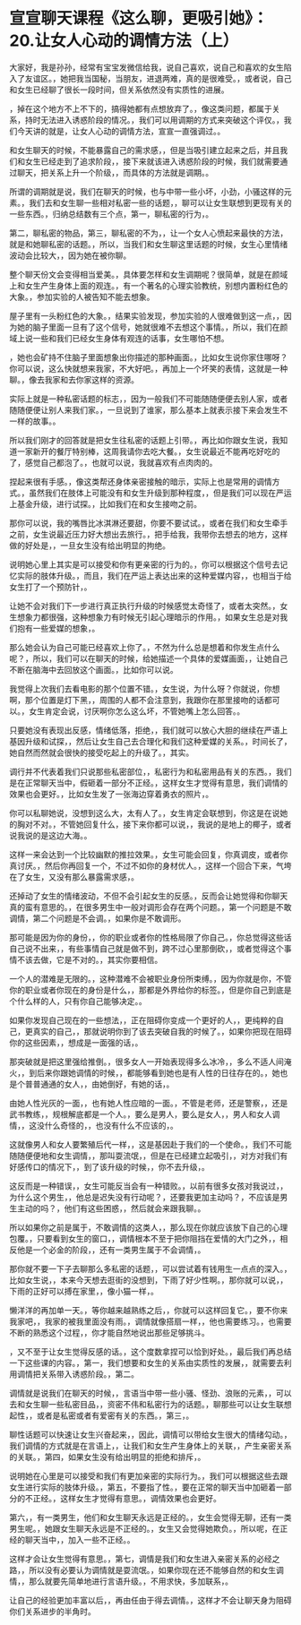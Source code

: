 # 宣宣聊天课程《这么聊，更吸引她》：20.让女人心动的调情方法（上）

大家好，我是孙孙，经常有宝宝发微信给我，说自己喜欢，说自己和喜欢的女生陷入了友谊区。，她把我当国秘，当朋友，进退两难，真的是很难受。，或者说，自己和女生已经聊了很长一段时间，但关系依然没有实质性的进展。

，掉在这个地方不上不下的，搞得她都有点想放弃了。，像这类问题，都属于关系，持时无法进入诱惑阶段的情况。，我们可以用调期的方式来突破这个评仅。，我们今天讲的就是，让女人心动的调情方法，宣宣一直强调过。。

和女生聊天的时候，不能暴露自己的需求感，，但是当吸引建立起来之后，并且我们和女生已经走到了追求阶段，，接下来就该进入诱惑阶段的时候，我们就需要通过聊天，把关系上升一个阶级，，而具体的方法就是调期。。

所谓的调期就是说，我们在聊天的时候，也与中带一些小坏，小劲，小骚这样的元素。，我们去和女生聊一些相对私密一些的话题，，聊可以让女生联想到更现有关的一些东西。，归纳总结数有三个点，第一，聊私密的行为，。

第二，聊私密的物品，第三，聊私密的不为，，让一个女人心愤起来最快的方法，就是和她聊私密的话题。，所以，当我们和女生聊这里话题的时候，女生心里情绪波动会比较大，，因为她在被你聊。

整个聊天份文会变得相当爱美。，具体要怎样和女生调期呢？很简单，就是在颜域上和女生产生身体上面的观连。，有一个著名的心理实验教统，别想内置粉红色的大象。，参加实验的人被告知不能去想象。

屋子里有一头粉红色的大象。，结果实验发现，参加实验的人很难做到这一点，，因为她的脑子里面一旦有了这个信号，她就很难不去想这个事情。，所以，我们在颜域上说一些和我们已经女生身体有观连的话事，女生哪怕不想。

，她也会矿持不住脑子里面想象出你描述的那种画面。，比如女生说你家住哪呀？你可以说，这么快就想来我家，不大好吧。，再加上一个坏笑的表情，这就是一种聊。，像去我家和去你家这样的资源。

实际上就是一种私密话题的标志，，因为一般我们不可能随随便便去别人家，或者随随便便让别人来我们家。，一旦说到了谁家，那么基本上就表示接下来会发生不一样的故事。。

所以我们刚才的回答就是把女生往私密的话题上引带。，再比如你跟女生说，我知道一家新开的餐厅特别棒，这周我请你去吃大餐。，女生说最近不能再吃好吃的了，感觉自己都泡了。，也就可以说，我就喜欢有点肉肉的。

捏起来很有手感。，像这类帮还身体亲密接触的暗示，实际上也是常用的调情方式。，虽然我们在肢体上可能没有和女生升级到那种程度，，但是我们可以现在严运上基金升级，进行试探。，比如我们在和女生接吻之前。

那你可以说，我的嘴唇比冰淇淋还要甜，你要不要试试。，或者在我们和女生牵手之前，女生说最近压力好大想出去旅行。，把手给我，我带你去想去的地方，这样做的好处是，，一旦女生没有给出明显的拘绝。

说明她心里上其实是可以接受和你有更亲密的行为的。，你可以根据这个信号去记忆实际的肢体升级。，而且，我们在严运上表达出来的这种爱媒内容，，也相当于给女生打了一个预防针，。

让她不会对我们下一步进行真正执行升级的时候感觉太奇怪了，或者太突然。，女生想象力都很强，这种想象力有时候无引起心理暗示的作用。，如果女生总是对我们抱有一些爱媒的想象，。

那么她会认为自己可能已经喜欢上你了。，不然为什么总是想着和你发生点什么呢？，所以，我们可以在聊天的时候，给她描述一个具体的爱媒画面，，让她自己不断在脑海中去回放这个画面。，比如你可以说。

我觉得上次我们去看电影的那个位置不错。，女生说，为什么呀？你就说，你想啊，那个位置是灯下黑，，周围的人都不会注意到，我跟你在那里接吻的话都可以。，女生肯定会说，讨厌啊你怎么这么坏，不管她嘴上怎么回答。。

只要她没有表现出反感，情绪低落，拒绝，，我们就可以放心大胆的继续在严语上基因升级和试探，，然后让女生自己去合理化和我们这种爱媒的关系。，时间长了，她自然而然就会很快的接受吃起上的升级了。，其实。

调行并不代表着我们只说那些私密部位，，私密行为和私密用品有关的东西。，我们是在正常聊天当中，假砸着一部分不正经。，这样女生才觉得有意思，我们调情的效果也会更好。，比如女生发了一张海边穿着勇衣的照片，。

你可以私聊她说，没想到这么大，太有人了。，女生肯定会联想到，你这是在说她的胸对不对。，不管她回复什么，接下来你都可以说，，我说的是地上的椰子，或者说我说的是这边大海。。

这样一来会达到一个比较幽默的推拉效果。，女生可能会回复，你真调皮，或者你真讨厌。，然后你再回复一个，不过不如你的身材优人。，这样一个回合下来，气垮在了女生，又没有那么暴露需求感，。

还掉动了女生的情绪波动，不但不会引起女生的反感。，反而会让她觉得和你聊天真的蛮有意思的。，在很多男生中一般对调形会存在两个问题。，第一个问题是不敢调情，第二个问题是不会调。，如果你是不敢调形。

那可能是因为你的身份，，你的职业或者你的性格局限了你自己。，你总觉得这些话自己说不出来，，有些事情自己就是做不到，跨不过心里那倒砍，，或者觉得这个事情不该去做，它是不对的。，其实你要相信。

一个人的潜难是无限的。，这种潜难不会被职业身份所束缚。，因为你就是你，不管你的职业或者你现在的身份是什么，，那都是外界给你的标签。，但是你自己到底是个什么样的人，只有你自己能够决定。。

如果你发现自己现在的一些想法，，正在阻碍你变成一个更好的人，，更纯粹的自己，更真实的自己，，那就说明你到了该去突破自我的时候了。，如果你把现在阻碍你的这些因素，，想成是一面强的话，。

那突破就是把这里强给推倒。，很多女人一开始表现得多么冰冷，，多么不适人间淹火，，到后来你跟她调情的时候，，都能够看到她也是有人性的日往存在的。，她也是个普普通通的女人，，由她倒好，有她的话，。

由她人性光灰的一面，，也有她人性应暗的一面。，不管是老师，还是警察，，还是武书教练，，规根解底都是一个人。，要么是男人，要么是女人，，男人和女人调情，，这没什么奇怪的，，也没有什么不应该的，。

这就像男人和女人要繁殖后代一样，，这是基因赴于我们的一个使命。，我们不可能随随便便地和女生调情，，那叫耍流氓，，但是在已经建立起吸引，，对方对我们有好感传口的情况下，，到了该升级的时候，，你不去升级，。

这反而是一种错误，，女生可能反当会有一种错败。，以前有很多女孩对我说过，，为什么这个男生，，他总是迟失没有行动呢？，还要我更加主动吗？，不应该是男生主动的吗？，他们有这些困惑，，然后就会来跟我聊。。

所以如果你之前是属于，不敢调情的这类人，，那么现在你就应该放下自己的心理包覆。，只要看到女生的窗口，，调情根本不至于把你阻挡在爱情的大门之外，，相反他是一个必金的阶段，，还有一类男生属于不会调情，。

那你就不要一下子去聊那么多私密的话题，，可以尝试着有钱用生一点点的深入。，比如女生说，，本来今天想去逛街的没想到，下雨了好少性啊。，那你就可以说，，下雨的正好可以搏在家里，，像小猫一样，。

懒洋洋的再加单一天。，等你越来越熟练之后，，你就可以这样回复它。，要不你来我家吧，，我家的被我里面没有雨。，调情就像搭扇一样，，他也需要练习。，也需要不断的熟悉这个过程，，你才能自然地说出那些足够挑斗。

，又不至于让女生觉得反感的话。，这个度数拿捏可以恰到好处。，最后我们再总结一下这些课的内容。，第一，我们想要和女生的关系由实质性的发展，，就需要去利用调情把关系带入诱惑阶段。，第二。

调情就是说我们在聊天的时候，，言语当中带一些小骚、怪劲、浪账的元素，，可以去和女生聊一些私密目品，，资密不伟和私密行为的话题。，聊那些可以让女生联想起性，，或者是私密或者有爱密有关的东西。，第三，。

聊性话题可以快速让女生兴奋起来，，因此，调情可以带给女生很大的情绪勾动。，我们调情的方式就是在言语上，，让我们和女生产生身体上的关联，，产生亲密关系的关联。，第四，如果女生没有给出明显的拒绝和排斥，。

说明她在心里是可以接受和我们有更加亲密的实际行为。，我们可以根据这些去跟女生进行实际的肢体升级。，第五，不要指了性。，要在正常的聊天当中加砸着一部分的不正经。，这样女生才觉得有意思。，调情效果也会更好。

第六，，有一类男生，他们和女生聊天永远是正经的。，女生会觉得无聊，还有一类男生呢。，她跟女生聊天永远是不正经的。，女生又会觉得她欺负。，所以呢，在正经的聊天当中，，加入一些不正经。。

这样才会让女生觉得有意思。，第七，调情是我们和女生进入亲密关系的必经之路，，所以没有必要认为调情就是耍流氓。，如果你现在还不能够自然的和女生调情，，那么就要先简单地进行言语升级。，不用求快，多加联系，。

让自己的经验更加丰富以后，，再由任由于得去调情。，这样才不会让聊天身为阻碍你们关系进步的半角时。